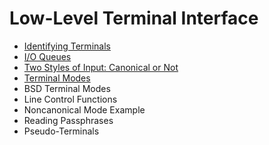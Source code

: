 # Low-Level Terminal Interface

- [Identifying Terminals](./low_level_terminal_identifying.md)
- [I/O Queues](./low_level_terminal_io_queues.md)
- [Two Styles of Input: Canonical or Not](./low_level_terminal_two_styles.md)
- [Terminal Modes](./low_level_terminal_terminal_modes.md)
- BSD Terminal Modes
- Line Control Functions
- Noncanonical Mode Example
- Reading Passphrases
- Pseudo-Terminals